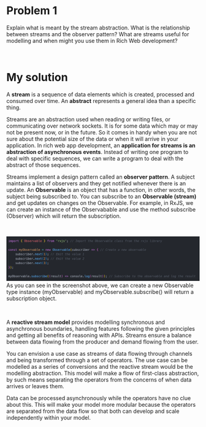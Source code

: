 # Problem 1
Explain what is meant by the stream abstraction. 
What is the relationship between streams and the observer pattern? 
What are streams useful for modelling and when might you use them in Rich Web development?

</br>

# My solution
A **stream** is a sequence of data elements which is created, processed and consumed over time. An **abstract** represents a general idea than a specific thing. 

Streams are an abstraction used when reading or writing files, or communicating over network sockets. It is for some data which may or may not be present now, or in the future. So it comes in handy when you are not sure about the potential size of the data or when it will arrive in your application. In rich web app development, an **application for streams is an abstraction of asynchronous events**. Instead of writing one program to deal with specific sequences, we can write a program to deal with the abstract of those sequences.

Streams implement a design pattern called an **observer pattern**. A subject maintains a list of observers and they get notified whenever there is an update. An **Observable** is an object that has a function, in other words, the subject being subscribed to. You can subscribe to an **Observable (stream)** and get updates on changes on the Observable. For example, in RxJS, we can create an instance of the Observabable and use the method subscribe (Observer) which will return the subscription. 

</br>

![Sketch](/images/obs.png)
As you can see in the screenshot above, we can create a new Observable type instance (myObservable) and myObservable.subscribe() will return a subscription object. 

</br>

A **reactive stream model** provides modelling synchronous and asynchronous boundaries, handling features following the given principles and getting all benefits of reasoning with APIs. Streams ensure a balance between data flowing from the producer and demand flowing from the user. 

You can envision a use case as streams of data flowing through channels and being transformed through a set of operators. The use case can be modelled as a series of conversions and the reactive stream would be the modelling abstraction. This model will make a flow of first-class abstraction, by such means separating the operators from the concerns of when data arrives or leaves them. 

Data can be processed asynchronously while the operators have no clue about this. This will make your model more modular because the operators are separated from the data flow so that both can develop and scale independently within your model. 



